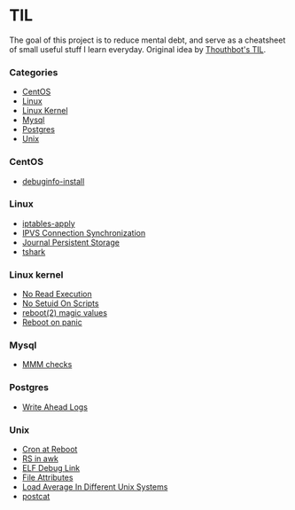 # TIL

The goal of this project is to reduce mental debt, and serve as a
cheatsheet of small useful stuff I learn everyday.
Original idea by [Thouthbot's TIL](https://github.com/thoughtbot/til).

### Categories

- [CentOS](#centos)
- [Linux](#linux)
- [Linux Kernel](#linux-kernel)
- [Mysql](#mysql)
- [Postgres](#postgres)
- [Unix](#unix)

### CentOS

- [debuginfo-install](centos/debuginfo-install.md)

### Linux

- [iptables-apply](linux/iptables-apply.md)
- [IPVS Connection Synchronization](linux/ipvs-connection-synchronization.md)
- [Journal Persistent Storage](linux/journal-persistent-storage.md)
- [tshark](linux/tshark.md)

### Linux kernel

- [No Read Execution](linux-kernel/no-read-execution.md)
- [No Setuid On Scripts](linux-kernel/no-setuid-on-scripts.md)
- [reboot(2) magic values](linux-kernel/reboot-magic-values.md)
- [Reboot on panic](linux-kernel/reboot-on-panic.md)

### Mysql

- [MMM checks](mysql/mmm-checks.md)

### Postgres

- [Write Ahead Logs](postgres/wal.md)

### Unix

- [Cron at Reboot](unix/cron-at-reboot.md)
- [RS in awk](unix/awk-rs.md)
- [ELF Debug Link](unix/elf-debug-link.md)
- [File Attributes](unix/file-attributes.md)
- [Load Average In Different Unix Systems](unix/load-average-calculation.md)
- [postcat](unix/postcat.md)
